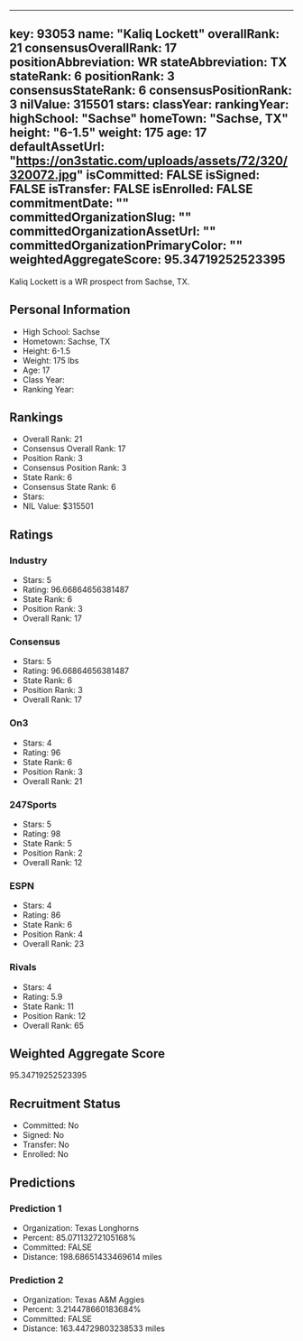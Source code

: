 ---
  key: 93053
  name: "Kaliq Lockett"
  overallRank: 21
  consensusOverallRank: 17
  positionAbbreviation: WR
  stateAbbreviation: TX
  stateRank: 6
  positionRank: 3
  consensusStateRank: 6
  consensusPositionRank: 3
  nilValue: 315501
  stars: 
  classYear: 
  rankingYear: 
  highSchool: "Sachse"
  homeTown: "Sachse, TX"
  height: "6-1.5"
  weight: 175
  age: 17
  defaultAssetUrl: "https://on3static.com/uploads/assets/72/320/320072.jpg"
  isCommitted: FALSE
  isSigned: FALSE
  isTransfer: FALSE
  isEnrolled: FALSE
  commitmentDate: ""
  committedOrganizationSlug: ""
  committedOrganizationAssetUrl: ""
  committedOrganizationPrimaryColor: ""
  weightedAggregateScore: 95.34719252523395
  ---
  
  Kaliq Lockett is a WR prospect from Sachse, TX.
  
  ## Personal Information
  - High School: Sachse
  - Hometown: Sachse, TX
  - Height: 6-1.5
  - Weight: 175 lbs
  - Age: 17
  - Class Year: 
  - Ranking Year: 
  
  ## Rankings
  - Overall Rank: 21
  - Consensus Overall Rank: 17
  - Position Rank: 3
  - Consensus Position Rank: 3
  - State Rank: 6
  - Consensus State Rank: 6
  - Stars: 
  - NIL Value: $315501
  
  ## Ratings
  
  ### Industry
  - Stars: 5
  - Rating: 96.66864656381487
  - State Rank: 6
  - Position Rank: 3
  - Overall Rank: 17
  
  ### Consensus
  - Stars: 5
  - Rating: 96.66864656381487
  - State Rank: 6
  - Position Rank: 3
  - Overall Rank: 17
  
  ### On3
  - Stars: 4
  - Rating: 96
  - State Rank: 6
  - Position Rank: 3
  - Overall Rank: 21
  
  ### 247Sports
  - Stars: 5
  - Rating: 98
  - State Rank: 5
  - Position Rank: 2
  - Overall Rank: 12
  
  ### ESPN
  - Stars: 4
  - Rating: 86
  - State Rank: 6
  - Position Rank: 4
  - Overall Rank: 23
  
  ### Rivals
  - Stars: 4
  - Rating: 5.9
  - State Rank: 11
  - Position Rank: 12
  - Overall Rank: 65
  
  ## Weighted Aggregate Score
  95.34719252523395
  
  ## Recruitment Status
  - Committed: No
  - Signed: No
  - Transfer: No
  - Enrolled: No
  
  
  
  ## Predictions
  
  ### Prediction 1
  - Organization: Texas Longhorns
  - Percent: 85.07113272105168%
  - Committed: FALSE
  - Distance: 198.68651433469614 miles
  
  ### Prediction 2
  - Organization: Texas A&M Aggies
  - Percent: 3.214478660183684%
  - Committed: FALSE
  - Distance: 163.44729803238533 miles
  